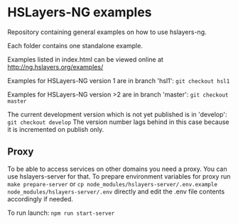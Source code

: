 # HSLayers-NG examples
Repository containing general examples on how to use hslayers-ng.

Each folder contains one standalone example.

Examples listed in index.html can be viewed online at http://ng.hslayers.org/examples/

Examples for HSLayers-NG version 1 are in branch 'hsl1':
`git checkout hsl1`

Examples for HSLayers-NG version >2 are in branch 'master':
`git checkout master`

The current development version which is not yet published is in 'develop':
`git checkout develop` The version number lags behind in this case because it is incremented on publish only. 


## Proxy

To be able to access services on other domains you need a proxy. You can use hslayers-server for that.
To prepare environment variables for proxy run `make prepare-server` or `cp node_modules/hslayers-server/.env.example node_modules/hslayers-server/.env` directly and edit the .env file contents accordingly if needed.

To run launch: `npm run start-server`
